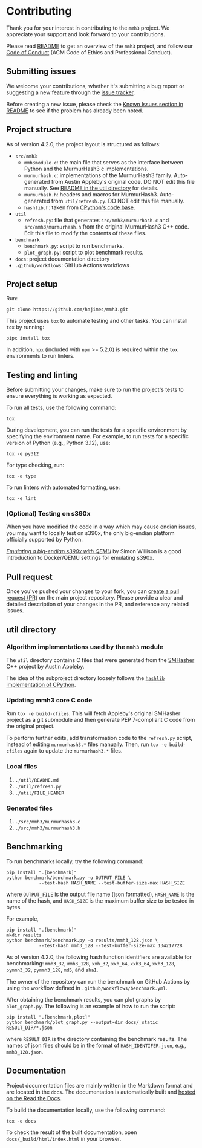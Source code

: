 # Contributing

Thank you for your interest in contributing to the `mmh3` project. We
appreciate your support and look forward to your contributions.

Please read [README](https://github.com/hajimes/mmh3/blob/master/README.md) to
get an overview of the `mmh3` project, and follow our
[Code of Conduct](./CODE_OF_CONDUCT) (ACM Code of Ethics and Professional
Conduct).

## Submitting issues

We welcome your contributions, whether it's submitting a bug report or
suggesting a new feature through the
[issue tracker](https://github.com/hajimes/mmh3/issues).

Before creating a new issue, please check the
[Known Issues section in README](https://github.com/hajimes/mmh3#known-issues)
to see if the problem has already been noted.

## Project structure

As of version 4.2.0, the project layout is structured as follows:

- `src/mmh3`
  - `mmh3module.c`: the main file that serves as the interface between Python
    and the MurmurHash3 c implementations.
  - `murmurhash.c`: implementations of the MurmurHash3 family. Auto-generated
    from Austin Appleby's original code. DO NOT edit this file manually. See
    [README in the util directory](https://github.com/hajimes/mmh3/blob/master/util/README.md)
    for details.
  - `murmurhash.h`: headers and macros for MurmurHash3. Auto-generated from
    `util/refresh.py`. DO NOT edit this file manually.
  - `hashlib.h`: taken from
    [CPython's code base](https://github.com/python/cpython/blob/9ce0f48e918860ffa32751a85b0fe7967723e2e3/Modules/hashlib.h).
- `util`
  - `refresh.py`: file that generates `src/mmh3/murmurhash.c` and
    `src/mmh3/murmurhash.h` from the original MurmurHash3 C++ code. Edit this
    file to modify the contents of these files.
- `benchmark`
  - `benchmark.py`: script to run benchmarks.
  - `plot_graph.py`: script to plot benchmark results.
- `docs`: project documentation directory
- `.github/workflows`: GitHub Actions workflows

## Project setup

Run:

```shell
git clone https://github.com/hajimes/mmh3.git
```

This project uses `tox` to automate testing and other tasks. You can install
`tox` by running:

```shell
pipx install tox
```

In addition, `npx` (included with `npm` >= 5.2.0) is required within the `tox`
environments to run linters.

## Testing and linting

Before submitting your changes, make sure to run the project's tests to ensure
everything is working as expected.

To run all tests, use the following command:

```shell
tox
```

During development, you can run the tests for a specific environment by
specifying the environment name. For example, to run tests for a specific
version of Python (e.g., Python 3.12), use:

```shell
tox -e py312
```

For type checking, run:

```shell
tox -e type
```

To run linters with automated formatting, use:

```shell
tox -e lint
```

### (Optional) Testing on s390x

When you have modified the code in a way which may cause endian issues, you may
want to locally test on s390x, the only big-endian platform officially supported
by Python.

[_Emulating a big-endian s390x with QEMU_](https://til.simonwillison.net/docker/emulate-s390x-with-qemu)
by Simon Willison is a good introduction to Docker/QEMU settings for emulating
s390x.

## Pull request

Once you've pushed your changes to your fork, you can
[create a pull request (PR)](https://github.com/hajimes/mmh3/pulls) on the main
project repository. Please provide a clear and detailed description of your
changes in the PR, and reference any related issues.

## util directory

### Algorithm implementations used by the `mmh3` module

The `util` directory contains C files that were generated from the
[SMHasher](https://github.com/aappleby/smhasher) C++ project by Austin Appleby.

The idea of the subproject directory loosely follows the
[`hashlib` implementation of CPython](https://github.com/python/cpython/tree/main/Modules/_hacl).

### Updating mmh3 core C code

Run `tox -e build-cfiles`. This will fetch Appleby's original SMHasher project
as a git submodule and then generate PEP 7-compliant C code from the original
project.

To perform further edits, add transformation code to the `refresh.py` script,
instead of editing `murmurhash3.*` files manually.
Then, run `tox -e build-cfiles` again to update the `murmurhash3.*` files.

### Local files

1. `./util/README.md`
1. `./util/refresh.py`
1. `./util/FILE_HEADER`

### Generated files

1. `./src/mmh3/murmurhash3.c`
1. `./src/mmh3/murmurhash3.h`

## Benchmarking

To run benchmarks locally, try the following command:

```shell
pip install ".[benchmark]"
python benchmark/benchmark.py -o OUTPUT_FILE \
            --test-hash HASH_NAME --test-buffer-size-max HASH_SIZE
```

where `OUTPUT_FILE` is the output file name (json formatted), `HASH_NAME` is
the name of the hash, and `HASH_SIZE` is the maximum buffer size to be tested
in bytes.

For example,

```shell
pip install ".[benchmark]"
mkdir results
python benchmark/benchmark.py -o results/mmh3_128.json \
            --test-hash mmh3_128 --test-buffer-size-max 134217728
```

As of version 4.2.0, the following hash function identifiers are available for
benchmarking: `mmh3_32`, `mmh3_128`, `xxh_32`, `xxh_64`, `xxh3_64`, `xxh3_128`,
`pymmh3_32`, `pymmh3_128`, `md5`, and `sha1`.

The owner of the repository can run the benchmark on GitHub Actions by using
the workflow defined in `.github/workflows/benchmark.yml`.

After obtaining the benchmark results, you can plot graphs by `plot_graph.py`.
The following is an example of how to run the script:

```shell
pip install ".[benchmark,plot]"
python benchmark/plot_graph.py --output-dir docs/_static RESULT_DIR/*.json
```

where `RESULT_DIR` is the directory containing the benchmark results.
The names of json files should be in the format of `HASH_IDENTIFER.json`, e.g.,
`mmh3_128.json`.

## Documentation

Project documentation files are mainly written in the Markdown format and are
located in the `docs`. The documentation is automatically built and
[hosted on the Read the Docs](https://mmh3.readthedocs.io/en/latest/).

To build the documentation locally, use the following command:

```shell
tox -e docs
```

To check the result of the built documentation, open
`docs/_build/html/index.html` in your browser.
